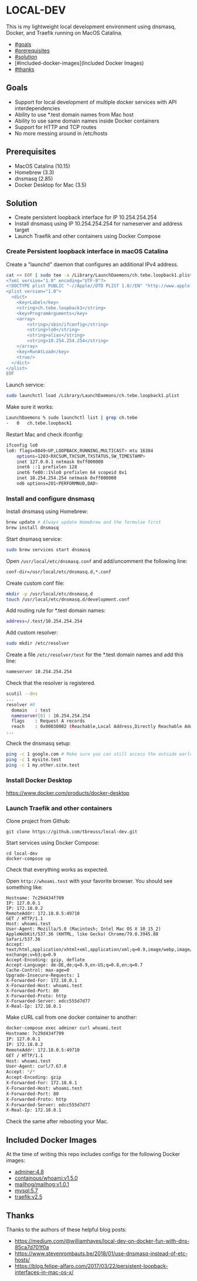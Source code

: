 # LOCAL-DEV

This is my lightweight local development environment using dnsmasq, Docker, and Traefik running on MacOS Catalina.

- [#goals](Goals)
- [#prerequisites](Prerequisites)
- [#solution](Solution)
- [#included-docker-images](Included Docker Images)
- [#thanks](Thanks)


## Goals

- Support for local development of multiple docker services with API interdependencies
- Ability to use *.test domain names from Mac host
- Ability to use same domain names inside Docker containers
- Support for HTTP and TCP routes 
- No more messing around in /etc/hosts


## Prerequisites

- MacOS Catalina (10.15)
- Homebrew (3.3)
- dnsmasq (2.85)
- Docker Desktop for Mac (3.5)


## Solution

- Create persistent loopback interface for IP 10.254.254.254
- Install dnsmasq using IP 10.254.254.254 for nameserver and address target
- Launch Traefik and other containers using Docker Compose


### Create Persistent loopback interface in macOS Catalina

Create a "launchd" daemon that configures an additional IPv4 address.

~~~bash
cat << EOF | sudo tee -a /Library/LaunchDaemons/ch.tebe.loopback1.plist
<?xml version="1.0" encoding="UTF-8"?>
<!DOCTYPE plist PUBLIC "-//Apple//DTD PLIST 1.0//EN" "http://www.apple.com/DTDs/PropertyList-1.0.dtd">
<plist version="1.0">
  <dict>
    <key>Label</key>
    <string>ch.tebe.loopback1</string>
    <key>ProgramArguments</key>
    <array>
        <string>/sbin/ifconfig</string>
        <string>lo0</string>
        <string>alias</string>
        <string>10.254.254.254</string>
    </array>
    <key>RunAtLoad</key>
    <true/>
  </dict>
</plist>
EOF
~~~

Launch service:

~~~bash
sudo launchctl load /Library/LaunchDaemons/ch.tebe.loopback1.plist
~~~

Make sure it works:

~~~bash
LaunchDaemons % sudo launchctl list | grep ch.tebe
-	0	ch.tebe.loopback1
~~~

Restart Mac and check ifconfig:

~~~bash
ifconfig lo0
lo0: flags=8049<UP,LOOPBACK,RUNNING,MULTICAST> mtu 16384
	options=1203<RXCSUM,TXCSUM,TXSTATUS,SW_TIMESTAMP>
	inet 127.0.0.1 netmask 0xff000000
	inet6 ::1 prefixlen 128
	inet6 fe80::1%lo0 prefixlen 64 scopeid 0x1
	inet 10.254.254.254 netmask 0xff000000
	nd6 options=201<PERFORMNUD,DAD>
~~~


### Install and configure dnsmasq

Install dnsmasq using Homebrew:

~~~bash
brew update # Always update Homebrew and the formulae first
brew install dnsmasq
~~~

Start dnsmasq service:

~~~bash
sudo brew services start dnsmasq
~~~

Open `/usr/local/etc/dnsmasq.conf` and add/uncomment the following line:

~~~bash
conf-dir=/usr/local/etc/dnsmasq.d,*.conf
~~~

Create custom conf file:

~~~bash
mkdir -p /usr/local/etc/dnsmasq.d
touch /usr/local/etc/dnsmasq.d/development.conf
~~~

Add routing rule for *.test domain names:

~~~bash
address=/.test/10.254.254.254 
~~~

Add custom resolver:

~~~bash
sudo mkdir /etc/resolver
~~~

Create a file `/etc/resolver/test` for the *.test domain names and add this line:

~~~bash
nameserver 10.254.254.254
~~~

Check that the resolver is registered.

~~~bash
scutil --dns
...
resolver #8
  domain   : test
  nameserver[0] : 10.254.254.254
  flags    : Request A records
  reach    : 0x00030002 (Reachable,Local Address,Directly Reachable Address)
...  
~~~

Check the dnsmasq setup:

~~~bash
ping -c 1 google.com # Make sure you can still access the outside world! 
ping -c 1 mysite.test
ping -c 1 my.other.site.test
~~~


### Install Docker Desktop

<https://www.docker.com/products/docker-desktop>


### Launch Traefik and other containers

Clone project from Github:

~~~
git clone https://github.com/tbreuss/local-dev.git
~~~

Start services using Docker Compose:

~~~
cd local-dev
docker-compose up
~~~

Check that everything works as expected.

Open `http://whoami.test` with your favorite browser. 
You should see something like:

~~~text
Hostname: 7c29d434f709
IP: 127.0.0.1
IP: 172.18.0.2
RemoteAddr: 172.18.0.5:49710
GET / HTTP/1.1
Host: whoami.test
User-Agent: Mozilla/5.0 (Macintosh; Intel Mac OS X 10_15_2) AppleWebKit/537.36 (KHTML, like Gecko) Chrome/79.0.3945.88 Safari/537.36
Accept: text/html,application/xhtml+xml,application/xml;q=0.9,image/webp,image/apng,*/*;q=0.8,application/signed-exchange;v=b3;q=0.9
Accept-Encoding: gzip, deflate
Accept-Language: de-DE,de;q=0.9,en-US;q=0.8,en;q=0.7
Cache-Control: max-age=0
Upgrade-Insecure-Requests: 1
X-Forwarded-For: 172.18.0.1
X-Forwarded-Host: whoami.test
X-Forwarded-Port: 80
X-Forwarded-Proto: http
X-Forwarded-Server: edcc555d7d77
X-Real-Ip: 172.18.0.1
~~~

Make cURL call from one docker container to another:

~~~bash
docker-compose exec adminer curl whoami.test
Hostname: 7c29d434f709
IP: 127.0.0.1
IP: 172.18.0.2
RemoteAddr: 172.18.0.5:49710
GET / HTTP/1.1
Host: whoami.test
User-Agent: curl/7.67.0
Accept: */*
Accept-Encoding: gzip
X-Forwarded-For: 172.18.0.1
X-Forwarded-Host: whoami.test
X-Forwarded-Port: 80
X-Forwarded-Proto: http
X-Forwarded-Server: edcc555d7d77
X-Real-Ip: 172.18.0.1
~~~
 
Check the same after rebooting your Mac.


## Included Docker Images

At the time of writing this repo includes configs for the following Docker images:

- [adminer:4.8](https://hub.docker.com/_/adminer)
- [containous/whoami:v1.5.0](https://hub.docker.com/r/containous/whoami)
- [mailhog/mailhog:v1.0.1](https://hub.docker.com/r/mailhog/mailhog)
- [mysql:5.7](https://hub.docker.com/_/mysql)
- [traefik:v2.5](https://hub.docker.com/_/traefik)


## Thanks

Thanks to the authors of these helpful blog posts: 

- <https://medium.com/@williamhayes/local-dev-on-docker-fun-with-dns-85ca7d701f0a>
- <https://www.stevenrombauts.be/2018/01/use-dnsmasq-instead-of-etc-hosts/>
- <https://blog.felipe-alfaro.com/2017/03/22/persistent-loopback-interfaces-in-mac-os-x/>
